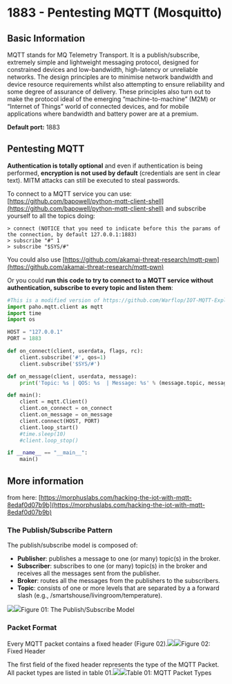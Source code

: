 # 1883 - Pentesting MQTT \(Mosquitto\)

## Basic Information

MQTT stands for MQ Telemetry Transport. It is a publish/subscribe, extremely simple and lightweight messaging protocol, designed for constrained devices and low-bandwidth, high-latency or unreliable networks. The design principles are to minimise network bandwidth and device resource requirements whilst also attempting to ensure reliability and some degree of assurance of delivery. These principles also turn out to make the protocol ideal of the emerging “machine-to-machine” \(M2M\) or “Internet of Things” world of connected devices, and for mobile applications where bandwidth and battery power are at a premium.

**Default port:** 1883

## Pentesting MQTT

**Authentication is totally optional** and even if authentication is being performed, **encryption is not used by default** \(credentials are sent in clear text\). MITM attacks can still be executed to steal passwords.

To connect to a MQTT service you can use: [https://github.com/bapowell/python-mqtt-client-shell](https://github.com/bapowell/python-mqtt-client-shell) and subscribe yourself to all the topics doing:

```text
> connect (NOTICE that you need to indicate before this the params of the connection, by default 127.0.0.1:1883)
> subscribe "#" 1
> subscribe "$SYS/#"
```

You could also use [https://github.com/akamai-threat-research/mqtt-pwn](https://github.com/akamai-threat-research/mqtt-pwn)

Or you could **run this code to try to connect to a MQTT service without authentication, subscribe to every topic and listen them**:

```python
#This is a modified version of https://github.com/Warflop/IOT-MQTT-Exploit/blob/master/mqtt.py
import paho.mqtt.client as mqtt
import time
import os

HOST = "127.0.0.1"
PORT = 1883

def on_connect(client, userdata, flags, rc):
	client.subscribe('#', qos=1)
	client.subscribe('$SYS/#')

def on_message(client, userdata, message):
	print('Topic: %s | QOS: %s  | Message: %s' % (message.topic, message.qos, message.payload))

def main():
	client = mqtt.Client()
	client.on_connect = on_connect
	client.on_message = on_message
	client.connect(HOST, PORT)
	client.loop_start()
	#time.sleep(10)
	#client.loop_stop()

if __name__ == "__main__":
	main()
```

## More information

from here: [https://morphuslabs.com/hacking-the-iot-with-mqtt-8edaf0d07b9b](https://morphuslabs.com/hacking-the-iot-with-mqtt-8edaf0d07b9b)

### The Publish/Subscribe Pattern <a id="b667"></a>

The publish/subscribe model is composed of:

* **Publisher**: publishes a message to one \(or many\) topic\(s\) in the broker.
* **Subscriber**: subscribes to one \(or many\) topic\(s\) in the broker and receives all the messages sent from the publisher.
* **Broker**: routes all the messages from the publishers to the subscribers.
* **Topic**: consists of one or more levels that are separated by a a forward slash \(e.g., /smartshouse/livingroom/temperature\).

![](https://miro.medium.com/max/60/1*sIxvchdgHSqAGebJjFHBAg.png?q=20)![](https://miro.medium.com/max/1073/1*sIxvchdgHSqAGebJjFHBAg.png)Figure 01: The Publish/Subscribe Model

### Packet Format <a id="f15a"></a>

Every MQTT packet contains a fixed header \(Figure 02\).![](https://miro.medium.com/max/60/1*k6RkAHEk0576geQGUcKSTA.png?q=20)![](https://miro.medium.com/max/838/1*k6RkAHEk0576geQGUcKSTA.png)Figure 02: Fixed Header

The first field of the fixed header represents the type of the MQTT Packet. All packet types are listed in table 01.![](https://miro.medium.com/max/60/1*z0fhdUVzGa0PLikH_cyBmQ.png?q=20)![](https://miro.medium.com/max/1469/1*z0fhdUVzGa0PLikH_cyBmQ.png)Table 01: MQTT Packet Types

